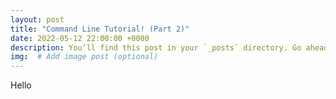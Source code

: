 ```yaml
---
layout: post
title: "Command Line Tutorial! (Part 2)"
date: 2022-05-12 22:00:00 +0000
description: You’ll find this post in your `_posts` directory. Go ahead and edit it and re-build the site to see your changes. # Add post description (optional)
img:  # Add image post (optional)
---
```


Hello
